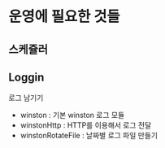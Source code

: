 # 운영에 필요한 것들

## 스케쥴러

## Loggin
로그 남기기
- winston : 기본 winston 로그 모듈
- winstonHttp : HTTP를 이용해서 로그 전달
- winstonRotateFile : 날짜별 로그 파일 만들기
